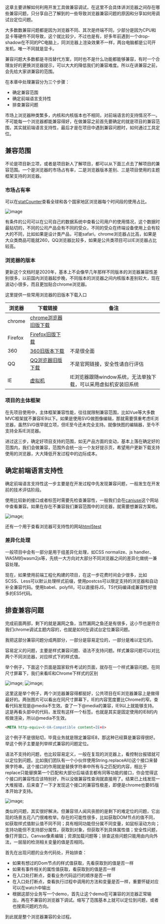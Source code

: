这章主要讲解如何利用开发工具做兼容调试，在这里不会具体讲浏览器之间存在哪些兼容问题，只分享自己了解到的一些导致浏览器兼容问题的原因和分享如何用调试台定位问题。

大多数数兼容问题都是因为浏览器不同、其次是终端不同，少部分是因为CPU和显卡等硬件不同导致，这个就比较少，不过也是有，好多年前遇到一个drop-shadow在不同的PC电脑上，同浏览器上渲染效果不一样，两台电脑都是公司开发机，唯一不同就是显卡。

兼容问题大多数都是寻找替代方案，同时也不是什么功能都能够兼容，有时一个合理友好的更换浏览器提示，可以大大的降低我们的兼容难度。所以在讲兼容之前，会先给大家讲兼容的范围。

在本章中处理兼容分为三个步骤：
- 确定兼容范围
- 确定前端语言支持性
- 排查兼容问题

市场上浏览器种类繁多，内核和内核版本也不相同，对前端语言的支持情况不一。不可能每一个浏览器都能兼容得好，在做兼容之前首先要确定的就是项目的兼容范围，其实就前端语言支持性，最后才是在项目中遇到兼容问题时，如何通过工具定位。

## 兼容范围

不论是项目新立项，或者是项目新人了解项目，都可以从下面三点去了解项目的兼容范围。一个是浏览器的市场占有率，二是浏览器版本差别、三是项目使用的主题框架支持的浏览器。

### 市场占有率

可以在[statCounter](https://gs.statcounter.com/)查看全球和各个国家地区浏览器每个时间段的使用占比。

![image](./images/compatible0.png)

有条件的公司可以在公司自己的数据系统中查看公司用户的使用情况，这个数据时最贴切的，不同的公司产品会有不同的受众，不同的受众在终端设备使用上会有较大的不同，比如如果是设计类产品，可能safari，chrome浏览器占比高，如果是大众类商品可能就260，QQ浏览器比较多，如果是公共类项目可以IE浏览器占比较高。

### 浏览器的版本

更新这个文档时是2020年，基本上不会像早几年那样不同版本的浏览器兼容性差别很多，以前国内浏览器起步晚，不同版本的浏览器之间内核版本差别较大，现在波动小很多，而且更加贴合chrome浏览器。

这里提供一些常用浏览器的旧版本下载入口

浏览器 | 下载链接 | 备注
-- | -- | --
chrome | [chrome浏览器旧版下载](https://www.slimjet.com/chrome/google-chrome-old-version.php) | 
Firefox | [Firefox旧版下载](http://ftp.mozilla.org/pub/firefox/releases/) | 
360 | [360旧版本下载](http://www.pc6.com/z/360llq/) | 不是很全面
QQ | [QQ浏览器旧版下载](https://www.xiazaiba.com/dl/23518.html) | 不是官网链接，安全性请自行评估
IE | [虚拟机](https://www.virtualbox.org/wiki/Downloads) | IE浏览器跟随window系统，无法单独下载，可以采用虚拟机安装旧系统

### 项目的主体框架

在先项目使用中，主体框架兼容性能，往往就限制兼容范围，比如Vue等大多数MVC框架就不兼容IE9以下。如果是使用SVG做图像编辑，那就需要慎重考虑IE浏览器，虽然SVG很早就立项，但IE至今还未完全支持。就像快图的编辑器，至今不支持全系IE浏览器。


进过这三步，确定好项目支持的范围，如无产品方面的变动，基本上落在确定好的范围内，我们会做兼容，范围外会统一出一个友好提示页，希望用户更新下载支持使用的浏览器，大大降低开发过程中的边际成本。

## 确定前端语言支持性

确定前端语言支持性这一步主要是在开发过程中先发现兼容问题，一般发生在开发前的技术评估阶段。

使用比较新的接口或者标签时需要先检查兼容性，一般我们会在[caniuse](https://caniuse.com/)这个网站中查看兼容。如果在存在不兼容我们兼容范围中的浏览器，就需要想兼容方案啦。

![image](./images/compatible1.png);

还有一个用于查看浏览器可支持性的网站[html5test](https://html5test.com/)

### 差异化处理

一般项目中会有一部分是用于组差异化处理，如CSS normalize、js handler、WASM的wasm2js等，先统一大方向对大部分不同浏览器之间的差异化做统一兼容处理。

现在，如果使用前端工程化构建的项目，在这一步花费时间会少很多，比如SCSS、Less可以默认处理样式前缀，使用postcss可以限定支持的浏览器和自动补全兼容代码。使用babel、polyfill，可以直接将JS，TS代码编译成兼容性好很多的ES5代码。

## 排查兼容问题

完成前面两部，剩下的就是漏网之鱼，当然漏网之鱼还是有很多，这小节也是符合我们chrome调试主题内容的，也就是如何在调试台定位兼容问题。

我把这部分兼容问题分成两部分，一部分是容易定位的，一部分是难以定位的。

容易定义的问题，主要是样式兼容问题、语法不支持问题。样式兼容问题可以对比两个不同浏览器，对应样式下的样式值。

举个例子，下面这个页面是国家软件考试的页面，就存在一个样式兼容问题。在同尺寸屏幕下，我们来看IE和Chrome下样式的区别

![image](./images/compatible2-IE.png);
![image](./images/compatible2-Chrome.png);

这里这是举个例子，两个浏览器兼容得都挺好，公共项目在IE浏览器兼容上是做得最好的。两张图片可以看出在同尺寸屏幕下，IE的内容宽度要比Chrome的窄。查看代码发现是@media不生效。查了一下@media的兼容，IE9以上就能够支持。这是再看头部<head>中的代码，发现有这样一个<meta>标签。也就是其实是固定使用的IE8的内核做渲染，所以@media不生效。

```html
<META http-equiv=X-UA-Compatible content=IE=8>
```
这个例子不是很贴切，毕竟业务就是限定兼容IE8，那这种已经算是兼容得很好。举这个例子主要是列举样式兼容的问题定位。

语法不支持的问题，也比较容易定义，一般在复现的浏览器上，看控制台报错就可以定位到问题。比如我们团队有一个小伙伴使用String.replaceAll()这个接口来替换字符串。这个接口的作用就是替换字符串中所有与之匹配的内容，相比于replace只能替换第一个匹配和大部分后端语言都有同等功能的接口，你会觉得这个接口的兼容性应该特别好，所以没做兼容性查询就直接用了。结果已上线发现一大堆报错，后来查了一下才发现这个接口的兼容性极差，即便是chrome也要85版本开始才支持。

![image](./images/compatible3.png);

类似的问题，其实很好解决。但兼容领人闻风丧胆的是剩下的难定位的问题，它出现的场景五花八门很难枚举。存在的可能性很多，比如获取DOM节点的值不同，如获取样式值默认值不同不同；具有相同功能但分属不同变量，如鼠标滚动方向；支持功能但不支持部分属性，获取到对象，但获取不到具体属性值；安全性问题，像打开窗口，Canvas像素编辑；资源加载问题等；排查这些问题只能用由内向外法，一层层的检测相关变量的值是否相同。

首先在出现问题的业务代码处，开始排查：
- 如果有想过的Dom节点的样式值获取，先看获取到的值是否一样
- 如果有事件相关的属性值获取，看获取到的值是否一样
- 在入口处打断点，查看业务代码运行的顺序是否一样
- 在入口处打断点，查看执行过程中调用的方法和变量是否一样，重要怀疑对应可以在watch中输出
- 根据这部分业务写一个demo，首先让这个demo在可兼容的浏览器正常输出，再在不兼容的浏览器下调试。缩写了范围基本上就可以定位到问题，或者也搜索问题的方向。

到此就是整个浏览器兼容的全过程。
